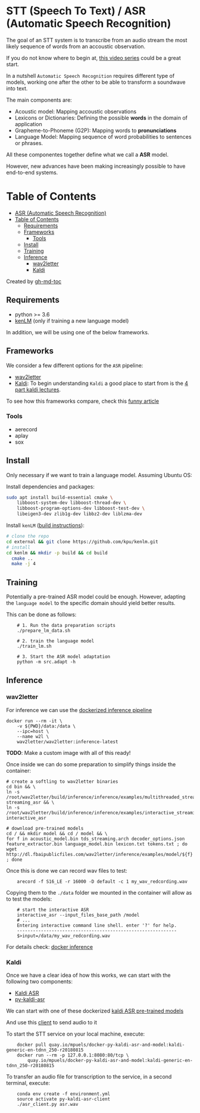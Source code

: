 # STT (Speech To Text) / ASR (Automatic Speech Recognition)


The goal of an STT system is to transcribe from an audio stream the most likely
sequence of words from an accoustic observation.


If you do not know where to begin at,
[this video series](https://www.youtube.com/watch?v=i9Gn2QYrYpo) could be a great start.

In a nutshell `Automatic Speech Recognition` requires different type of models,
working one after the other to be able to transform a soundwave into text.

The main components are:

- Acoustic model: Mapping accoustic observations
- Lexicons or Dictionaries: Defining the possible **words** in the domain of application
- Grapheme-to-Phoneme (G2P): Mapping words to **pronunciations**
- Language Model: Mapping sequence of word probabilities to sentences or phrases.

All these componentes together define what we call a **ASR** model.

However, new advances have been making increasingly possible to have end-to-end
systems.


Table of Contents
=================

   * [ASR (Automatic Speech Recognition)](#asr-automatic-speech-recognition)
   * [Table of Contents](#table-of-contents)
      * [Requirements](#requirements)
      * [Frameworks](#frameworks)
         * [Tools](#tools)
      * [Install](#install)
      * [Training](#training)
      * [Inference](#inference)
         * [wav2letter](#wav2letter)
         * [Kaldi](#kaldi)

Created by [gh-md-toc](https://github.com/ekalinin/github-markdown-toc)


## Requirements

- python >= 3.6
- [kenLM](https://github.com/kpu/kenlm) (only if training a new language model)

In addition, we will be using one of the below frameworks.

## Frameworks

We consider a few different options for the `ASR` pipeline:

* [wav2letter](https://github.com/facebookresearch/wav2letter/)
* [Kaldi](https://kaldi-asr.org/): To begin understanding `Kaldi` a good place
    to start from is the
    [4 part kaldi lectures](https://sites.google.com/site/dpovey/kaldi-lectures).

To see how this frameworks compare, check this
[funny article](https://mc.ai/how-fast-is-facebooks-end-to-end-speech-recognition-toolkit/)

### Tools

* aerecord
* aplay
* sox


## Install

Only necessary if we want to train a language model. Assuming Ubuntu OS:

Install dependencies and packages:
```bash
sudo apt install build-essential cmake \
    libboost-system-dev libboost-thread-dev \
    libboost-program-options-dev libboost-test-dev \
    libeigen3-dev zlib1g-dev libbz2-dev liblzma-dev
```

Install `kenLM` ([build instructions](https://github.com/kpu/kenlm/blob/master/BUILDING)):

```bash
# clone the repo
cd external && git clone https://github.com/kpu/kenlm.git
# install
cd kenlm && mkdir -p build && cd build
  cmake ..
  make -j 4

```


## Training

Potentially a pre-trained ASR model could be enough. However, adapting the
`language model` to the specific domain should yield better results.

This can be done as follows:

```
    # 1. Run the data preparation scripts
    ./prepare_lm_data.sh

    # 2. train the language model
    ./train_lm.sh

    # 3. Start the ASR model adaptation
    python -m src.adapt -h
```


## Inference

### wav2letter

For inference we can use the
[dockerized inference pipeline](https://github.com/facebookresearch/wav2letter/wiki/Building-Running-with-Docker)

```
docker run --rm -it \
    -v ${PWD}/data:/data \
    --ipc=host \
    --name w2l \
    wav2letter/wav2letter:inference-latest
```

**TODO**: Make a custom image with all of this ready!

Once inside we can do some preparation to simplify things inside the container:

```
# create a softling to wav2letter binaries
cd bin && \
ln -s /root/wav2letter/build/inference/inference/examples/multithreaded_streaming_asr_example streaming_asr && \
ln -s /root/wav2letter/build/inference/inference/examples/interactive_streaming_asr_example interactive_asr

# download pre-trained models
cd / && mkdir model && cd / model && \
for f in acoustic_model.bin tds_streaming.arch decoder_options.json feature_extractor.bin language_model.bin lexicon.txt tokens.txt ; do wget http://dl.fbaipublicfiles.com/wav2letter/inference/examples/model/${f} ; done

```

Once this is done we can record wav files to test:

```
    arecord -f S16_LE -r 16000 -D default -c 1 my_wav_redcording.wav
```

Copying them to the `./data` folder we mounted in the container will allow
as to test the models:

```
    # start the interactive ASR
    interactive_asr --input_files_base_path /model
    # ...
    Entering interactive command line shell. enter '?' for help.
    ------------------------------------------------------------
    $>input=/data/my_wav_redcording.wav

```



For details check:
[docker inference](https://github.com/facebookresearch/wav2letter/wiki/Inference-Run-Examples#Quickly-run-Streaming-ASR-Examples-using-Docker)



### Kaldi


Once we have a clear idea of how this works, we can start with the following two components:

 * [Kaldi ASR](https://github.com/kaldi-asr/kaldi)
 * [py-kaldi-asr](https://github.com/gooofy/py-kaldi-asr)

We can start with one of these dockerized
[kaldi ASR pre-trained models](https://quay.io/repository/mpuels/docker-py-kaldi-asr-and-model?tab=tags)

And use this [client](https://github.com/mpuels/docker-py-kaldi-asr-and-model)
to send audio to it

To start the STT service on your local machine, execute:
```
    docker pull quay.io/mpuels/docker-py-kaldi-asr-and-model:kaldi-generic-en-tdnn_250-r20180815
    docker run --rm -p 127.0.0.1:8080:80/tcp \
        quay.io/mpuels/docker-py-kaldi-asr-and-model:kaldi-generic-en-tdnn_250-r20180815
```

To transfer an audio file for transcription to the service, in a second
terminal, execute:
```
    conda env create -f environment.yml
    source activate py-kaldi-asr-client
    ./asr_client.py asr.wav
```


